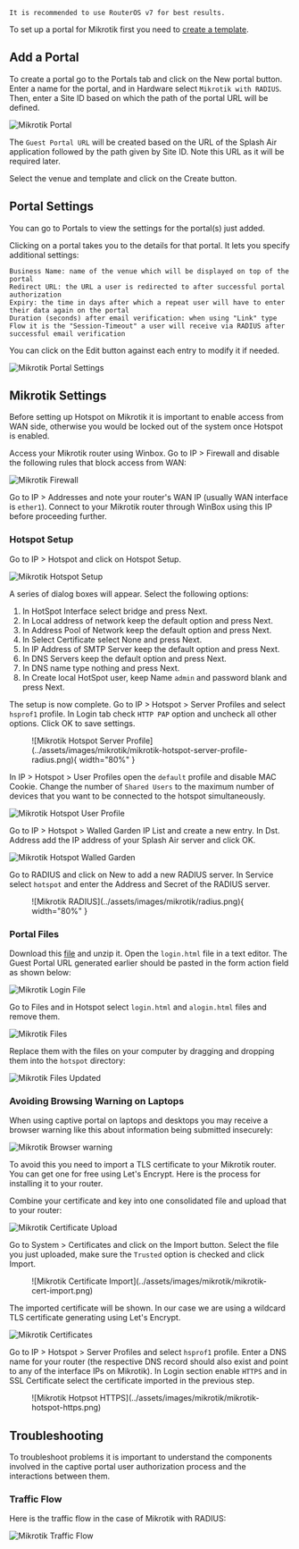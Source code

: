 ```
It is recommended to use RouterOS v7 for best results.
```

To set up a portal for Mikrotik first you need to [create a template](../defining-templates.md).

## Add a Portal

To create a portal go to the Portals tab and click on the New portal button. Enter a name for the portal, and in Hardware select `Mikrotik with RADIUS`. Then, enter a Site ID based on which the path of the portal URL will be defined.

![Mikrotik Portal](../assets/images/portal/mikrotik-radius-portal.png)

The `Guest Portal URL` will be created based on the URL of the Splash Air application followed by the path given by Site ID. Note this URL as it will be required later.

Select the venue and template and click on the Create button.

## Portal Settings

You can go to Portals to view the settings for the portal(s) just added.

Clicking on a portal takes you to the details for that portal. It lets you specify additional settings:

```
Business Name: name of the venue which will be displayed on top of the portal
Redirect URL: the URL a user is redirected to after successful portal authorization
Expiry: the time in days after which a repeat user will have to enter their data again on the portal
Duration (seconds) after email verification: when using "Link" type Flow it is the "Session-Timeout" a user will receive via RADIUS after successful email verification 
```

You can click on the Edit button against each entry to modify it if needed.

![Mikrotik Portal Settings](../assets/images/portal/portal-settings-mikrotik.png)

## Mikrotik Settings

Before setting up Hotspot on Mikrotik it is important to enable access from WAN side, otherwise you would be locked out of the system once Hotspot is enabled.

Access your Mikrotik router using Winbox. Go to IP > Firewall and disable the following rules that block access from WAN:

![Mikrotik Firewall](../assets/images/mikrotik/mikrotik-firewall.png)

Go to IP > Addresses and note your router's WAN IP (usually WAN interface is `ether1`). Connect to your Mikrotik router through WinBox using this IP before proceeding further.

### Hotspot Setup

Go to IP > Hotspot and click on Hotspot Setup.

![Mikrotik Hotspot Setup](../assets/images/mikrotik/mikrotik-hotspot-setup.png)

A series of dialog boxes will appear. Select the following options:

1. In HotSpot Interface select bridge and press Next.
2. In Local address of network keep the default option and press Next.
3. In Address Pool of Network keep the default option and press Next.
4. In Select Certificate select None and press Next.
5. In IP Address of SMTP Server keep the default option and press Next.
6. In DNS Servers keep the default option and press Next.
7. In DNS name type nothing and press Next.
8. In Create local HotSpot user, keep Name `admin` and password blank and press Next.

The setup is now complete. Go to IP > Hotspot > Server Profiles and select `hsprof1` profile. In Login tab check `HTTP PAP` option and uncheck all other options. Click OK to save settings.

<figure markdown="span">
  ![Mikrotik Hotspot Server Profile](../assets/images/mikrotik/mikrotik-hotspot-server-profile-radius.png){ width="80%" }
</figure>

In IP > Hotspot > User Profiles open the `default` profile and disable MAC Cookie. Change the number of `Shared Users` to the maximum number of devices that you want to be connected to the hotspot simultaneously.

![Mikrotik Hotspot User Profile](../assets/images/mikrotik/mikrotik-hotspot-user-profile.png)

Go to IP > Hotspot > Walled Garden IP List and create a new entry. In Dst. Address add the IP address of your Splash Air server and click OK.

![Mikrotik Hotspot Walled Garden](../assets/images/mikrotik/mikrotik-walled-garden.png)

Go to RADIUS and click on New to add a new RADIUS server. In Service select `hotspot` and enter the Address and Secret of the RADIUS server.

<figure markdown="span">
  ![Mikrotik RADIUS](../assets/images/mikrotik/radius.png){ width="80%" }
</figure>

### Portal Files

Download this [file](../files/mikrotik.zip) and unzip it. Open the `login.html` file in a text editor. The Guest Portal URL generated earlier should be pasted in the form action field as shown below:

![Mikrotik Login File](../assets/images/mikrotik/mikrotik-radius-login.png)

Go to Files and in Hotspot select `login.html` and `alogin.html` files and remove them.

![Mikrotik Files](../assets/images/mikrotik/mikrotik-files.png)

Replace them with the files on your computer by dragging and dropping them into the `hotspot` directory:

![Mikrotik Files Updated](../assets/images/mikrotik/mikrotik-files-updated.png)

### Avoiding Browsing Warning on Laptops

When using captive portal on laptops and desktops you may receive a browser warning like this about information being submitted insecurely:

![Mikrotik Browser warning](../assets/images/mikrotik/mikrotik-warning.png)

To avoid this you need to import a TLS certificate to your Mikrotik router. You can get one for free using Let's Encrypt. Here is the process for installing it to your router.

Combine your certificate and key into one consolidated file and upload that to your router:

![Mikrotik Certificate Upload](../assets/images/mikrotik/mikrotik-cert-upload.png)

Go to System > Certificates and click on the Import button. Select the file you just uploaded, make sure the `Trusted` option is checked and click Import.

<figure markdown="1">
![Mikrotik Certificate Import](../assets/images/mikrotik/mikrotik-cert-import.png)
</figure>

The imported certificate will be shown. In our case we are using a wildcard TLS certificate generating using Let's Encrypt.

![Mikrotik Certificates](../assets/images/mikrotik/mikrotik-certificates.png)

Go to IP > Hotspot > Server Profiles and select `hsprof1` profile. Enter a DNS name for your router (the respective DNS record should also exist and point to any of the interface IPs on Mikrotik). In Login section enable `HTTPS` and in SSL Certificate select the certificate imported in the previous step.

<figure markdown="1">
![Mikrotik Hotpsot HTTPS](../assets/images/mikrotik/mikrotik-hotspot-https.png)
</figure>

## Troubleshooting

To troubleshoot problems it is important to understand the components involved in the captive portal user authorization process and the interactions between them.

### Traffic Flow

Here is the traffic flow in the case of Mikrotik with RADIUS:

![Mikrotik Traffic Flow](../assets/images/mikrotik/mikrotik-radius-traffic-flow.png)